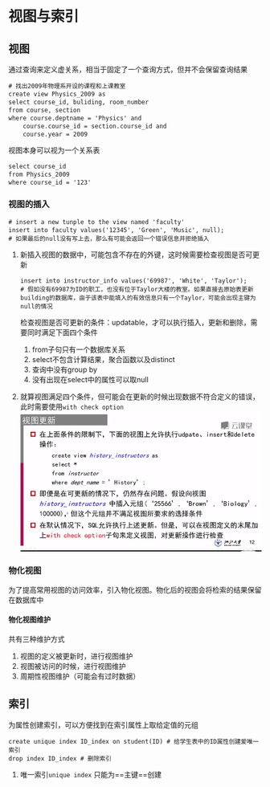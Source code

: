 # 视图与索引



## 视图

通过查询来定义虚关系，相当于固定了一个查询方式，但并不会保留查询结果

```mysql
# 找出2009年物理系开设的课程和上课教室
create view Physics_2009 as 
select course_id, buliding, room_number
from course, section
where course.deptname = 'Physics' and 
	course.course_id = section.course_id and 
	course.year = 2009
```

视图本身可以视为一个关系表

```mysql
select course_id 
from Physics_2009
where course_id = '123'
```



### 视图的插入

```mysql
# insert a new tunple to the view named 'faculty'
insert into faculty values('12345', 'Green', 'Music', null);
# 如果最后的null没有写上去，那么有可能会返回一个错误信息并拒绝插入
```

1. 新插入视图的数据中，可能包含不存在的外键，这时候需要检查视图是否可更新

   ```mysql
   insert into instructor_info values('69987', 'White', 'Taylor');
   # 假如没有69987为ID的职工，也没有位于Taylor大楼的教室。如果直接去原始表更新building的数据库，由于该表中能填入的有效信息只有一个Taylor，可能会出现主键为null的情况
   ```

   检查视图是否可更新的条件：updatable，才可以执行插入，更新和删除，需要同时满足下面四个条件

   1. from子句只有一个数据库关系
   2. select不包含计算结果，聚合函数以及distinct
   3. 查询中没有group by
   4. 没有出现在select中的属性可以取null



2. 就算视图满足四个条件，但可能会在更新的时候出现数据不符合定义的错误，此时需要使用`with check option`
   ![image-20210114114237790](image-20210114114237790.png)



### 物化视图

为了提高常用视图的访问效率，引入物化视图。物化后的视图会将检索的结果保留在数据库中

#### 物化视图维护

共有三种维护方式

1. 视图的定义被更新时，进行视图维护
2. 视图被访问的时候，进行视图维护
3. 周期性视图维护（可能会有过时数据）



## 索引

为属性创建索引，可以方便找到在索引属性上取给定值的元组

```mysql
create unique index ID_index on student(ID) # 给学生表中的ID属性创建爱唯一索引
drop index ID_index # 删除索引
```

1. 唯一索引`unique index` 只能为==主键==创建

 